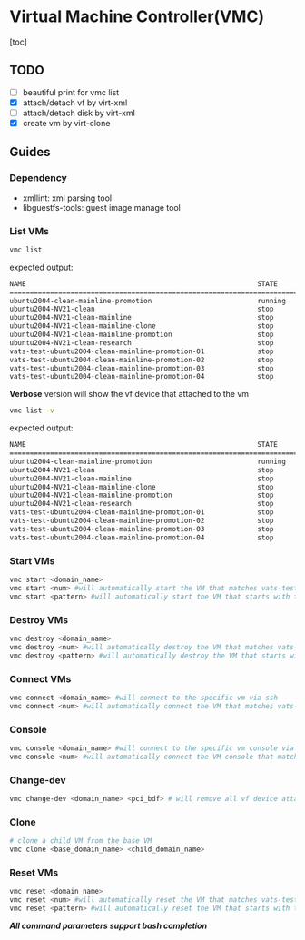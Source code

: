 # Virtual Machine Controller(VMC)

[toc]

## TODO

- [ ] beautiful print for vmc list
- [x] attach/detach vf by virt-xml
- [ ] attach/detach disk by virt-xml
- [x] create vm by virt-clone

## Guides

### Dependency

-   xmllint: xml parsing tool
-   libguestfs-tools: guest image manage tool


### List VMs

```sh
vmc list
```

expected output:

```sh
NAME                                                         STATE      IP ADDRESS                     
============================================================================================
ubuntu2004-clean-mainline-promotion                          running    192.168.122.62                 
ubuntu2004-NV21-clean                                        stop       none                           
ubuntu2004-NV21-clean-mainline                               stop       none                           
ubuntu2004-NV21-clean-mainline-clone                         stop       none                           
ubuntu2004-NV21-clean-mainline-promotion                     stop       none                           
ubuntu2004-NV21-clean-research                               stop       none                           
vats-test-ubuntu2004-clean-mainline-promotion-01             stop       none                           
vats-test-ubuntu2004-clean-mainline-promotion-02             stop       none                           
vats-test-ubuntu2004-clean-mainline-promotion-03             stop       none                           
vats-test-ubuntu2004-clean-mainline-promotion-04             stop       none                           
```



**Verbose** version will show the vf device that attached to the vm

```sh
vmc list -v
```

expected output:

```sh
NAME                                                         STATE      IP ADDRESS           PCI DEVICE
============================================================================================
ubuntu2004-clean-mainline-promotion                          running    192.168.122.62       0000:06:00.0
ubuntu2004-NV21-clean                                        stop       none                 0000:0c:00.0
ubuntu2004-NV21-clean-mainline                               stop       none                 0000:06:02.0
ubuntu2004-NV21-clean-mainline-clone                         stop       none                 0000:06:02.0
ubuntu2004-NV21-clean-mainline-promotion                     stop       none                 0000:06:02.0
ubuntu2004-NV21-clean-research                               stop       none                 0000:0c:02.0
vats-test-ubuntu2004-clean-mainline-promotion-01             stop       none                 0000:0c:02.0
vats-test-ubuntu2004-clean-mainline-promotion-02             stop       none                 0000:06:02.1
vats-test-ubuntu2004-clean-mainline-promotion-03             stop       none                 0000:06:02.2
vats-test-ubuntu2004-clean-mainline-promotion-04             stop       none                 0000:06:02.3
```



### Start VMs

```sh
vmc start <domain_name>
vmc start <num> #will automatically start the VM that matches vats-test.*-xx
vmc start <pattern> #will automatically start the VM that starts with the pattern
```


### Destroy VMs

```sh
vmc destroy <domain_name>
vmc destroy <num> #will automatically destroy the VM that matches vats-test.*-xx
vmc destroy <pattern> #will automatically destroy the VM that starts with the pattern
```



### Connect VMs

```sh
vmc connect <domain_name> #will connect to the specific vm via ssh
vmc connect <num> #will automatically connect the VM that matches vats-test.*-xx
```



### Console

```sh
vmc console <domain_name> #will connect to the specific vm console via ssh
vmc console <num> #will automatically connect the VM console that matches vats-test.*-xx
```



### Change-dev

```sh
vmc change-dev <domain_name> <pci_bdf> # will remove all vf device attached to the vm and attach the specified device
```

### Clone

```sh
# clone a child VM from the base VM
vmc clone <base_domain_name> <child_domain_name>
```


### Reset VMs

```sh
vmc reset <domain_name>
vmc reset <num> #will automatically reset the VM that matches vats-test.*-xx
vmc reset <pattern> #will automatically reset the VM that starts with the pattern
```

***All command parameters support bash completion***

